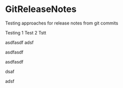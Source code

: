 # GitReleaseNotes
Testing approaches for release notes from git commits

Testing 1
Test 2
Tstt

asdfasdf
adsf

asdfasdf

asdfasdf

dsaf


adsf